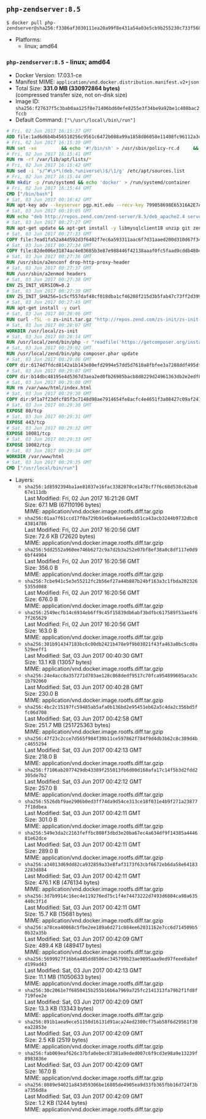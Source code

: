 ## `php-zendserver:8.5`

```console
$ docker pull php-zendserver@sha256:f3386af3030111ea20a99f8e431a54a03e5cb9b255230c733f56871894806ac0
```

-	Platforms:
	-	linux; amd64

### `php-zendserver:8.5` - linux; amd64

-	Docker Version: 17.03.1-ce
-	Manifest MIME: `application/vnd.docker.distribution.manifest.v2+json`
-	Total Size: **331.0 MB (330972864 bytes)**  
	(compressed transfer size, not on-disk size)
-	Image ID: `sha256:f27637f5c3bab0aa125f8e71406bd60efe8255e3f34be9a92be1c408bac2fccb`
-	Default Command: `["\/usr\/local\/bin\/run"]`

```dockerfile
# Fri, 02 Jun 2017 16:15:37 GMT
ADD file:1ad6d6b4b456510256c9561c6472b088a99a1858d86058e11408fc96112a3cee in / 
# Fri, 02 Jun 2017 16:15:39 GMT
RUN set -xe 		&& echo '#!/bin/sh' > /usr/sbin/policy-rc.d 	&& echo 'exit 101' >> /usr/sbin/policy-rc.d 	&& chmod +x /usr/sbin/policy-rc.d 		&& dpkg-divert --local --rename --add /sbin/initctl 	&& cp -a /usr/sbin/policy-rc.d /sbin/initctl 	&& sed -i 's/^exit.*/exit 0/' /sbin/initctl 		&& echo 'force-unsafe-io' > /etc/dpkg/dpkg.cfg.d/docker-apt-speedup 		&& echo 'DPkg::Post-Invoke { "rm -f /var/cache/apt/archives/*.deb /var/cache/apt/archives/partial/*.deb /var/cache/apt/*.bin || true"; };' > /etc/apt/apt.conf.d/docker-clean 	&& echo 'APT::Update::Post-Invoke { "rm -f /var/cache/apt/archives/*.deb /var/cache/apt/archives/partial/*.deb /var/cache/apt/*.bin || true"; };' >> /etc/apt/apt.conf.d/docker-clean 	&& echo 'Dir::Cache::pkgcache ""; Dir::Cache::srcpkgcache "";' >> /etc/apt/apt.conf.d/docker-clean 		&& echo 'Acquire::Languages "none";' > /etc/apt/apt.conf.d/docker-no-languages 		&& echo 'Acquire::GzipIndexes "true"; Acquire::CompressionTypes::Order:: "gz";' > /etc/apt/apt.conf.d/docker-gzip-indexes 		&& echo 'Apt::AutoRemove::SuggestsImportant "false";' > /etc/apt/apt.conf.d/docker-autoremove-suggests
# Fri, 02 Jun 2017 16:15:41 GMT
RUN rm -rf /var/lib/apt/lists/*
# Fri, 02 Jun 2017 16:15:42 GMT
RUN sed -i 's/^#\s*\(deb.*universe\)$/\1/g' /etc/apt/sources.list
# Fri, 02 Jun 2017 16:15:44 GMT
RUN mkdir -p /run/systemd && echo 'docker' > /run/systemd/container
# Fri, 02 Jun 2017 16:15:44 GMT
CMD ["/bin/bash"]
# Sat, 03 Jun 2017 00:18:42 GMT
RUN apt-key adv --keyserver pgp.mit.edu --recv-key 799058698E65316A2E7A4FF42EAE1437F7D2C623
# Sat, 03 Jun 2017 00:19:05 GMT
RUN echo "deb http://repos.zend.com/zend-server/8.5/deb_apache2.4 server non-free" >> /etc/apt/sources.list.d/zend-server.list
# Sat, 03 Jun 2017 00:27:27 GMT
RUN apt-get update && apt-get install -y libmysqlclient18 unzip git zend-server-php-5.6 && /usr/local/zend/bin/zendctl.sh stop
# Sat, 03 Jun 2017 00:27:33 GMT
COPY file:7ead1fa52a84d592d3f6402f7ec6a593311aac6f7d31aaed200d310d67f34d54 in /etc/ 
# Sat, 03 Jun 2017 00:27:34 GMT
COPY file:82de006e31874ac4e03685b3e87e988446f42138aaaf0fc5faad9cddb48040ba in /etc/apache2/conf-available 
# Sat, 03 Jun 2017 00:27:36 GMT
RUN /usr/sbin/a2enconf drop-http-proxy-header
# Sat, 03 Jun 2017 00:27:37 GMT
RUN /usr/sbin/a2enmod headers
# Sat, 03 Jun 2017 00:27:38 GMT
ENV ZS_INIT_VERSION=0.2
# Sat, 03 Jun 2017 00:27:39 GMT
ENV ZS_INIT_SHA256=1c5cf557daf48cf018dba1cf46208f215d3b5fab47c73ff2d39988581ebd6932
# Sat, 03 Jun 2017 00:27:45 GMT
RUN apt-get install -y curl
# Sat, 03 Jun 2017 00:28:06 GMT
RUN curl -fSL -o zs-init.tar.gz "http://repos.zend.com/zs-init/zs-init-docker-${ZS_INIT_VERSION}.tar.gz"     && echo "${ZS_INIT_SHA256} *zs-init.tar.gz" | sha256sum -c -     && mkdir /usr/local/zs-init     && tar xzf zs-init.tar.gz --strip-components=1 -C /usr/local/zs-init     && rm zs-init.tar.gz
# Sat, 03 Jun 2017 00:28:07 GMT
WORKDIR /usr/local/zs-init
# Sat, 03 Jun 2017 00:28:14 GMT
RUN /usr/local/zend/bin/php -r "readfile('https://getcomposer.org/installer');" | /usr/local/zend/bin/php
# Sat, 03 Jun 2017 00:29:02 GMT
RUN /usr/local/zend/bin/php composer.phar update
# Sat, 03 Jun 2017 00:29:06 GMT
COPY dir:6174d7fdcd8142a1b143e80efd2994e57dd5d7610a8fbfee3a7288ddf495dfdf in /usr/local/bin 
# Sat, 03 Jun 2017 00:29:07 GMT
COPY dir:b14dbc48195e4d5367d3aea2ed0fb26985bacb8d8229d24961363db2e2edf8f0 in /usr/local/zend/var/plugins/ 
# Sat, 03 Jun 2017 00:29:08 GMT
RUN rm /var/www/html/index.html
# Sat, 03 Jun 2017 00:29:30 GMT
COPY dir:9f1a7f23dfcf85f3c7148d98ae7914654fe8acfc4e4651f3a08427c09af24198 in /var/www/html 
# Sat, 03 Jun 2017 00:29:30 GMT
EXPOSE 80/tcp
# Sat, 03 Jun 2017 00:29:31 GMT
EXPOSE 443/tcp
# Sat, 03 Jun 2017 00:29:32 GMT
EXPOSE 10081/tcp
# Sat, 03 Jun 2017 00:29:33 GMT
EXPOSE 10082/tcp
# Sat, 03 Jun 2017 00:29:34 GMT
WORKDIR /var/www/html
# Sat, 03 Jun 2017 00:29:35 GMT
CMD ["/usr/local/bin/run"]
```

-	Layers:
	-	`sha256:1d8592394ba1ae81037e16fac3382070ce1478cf7f6c68d538c62ba067e111db`  
		Last Modified: Fri, 02 Jun 2017 16:21:26 GMT  
		Size: 67.1 MB (67110196 bytes)  
		MIME: application/vnd.docker.image.rootfs.diff.tar.gzip
	-	`sha256:01aa7f61ccd17f0a729b91e6ba4ae6aedb51ca43acb3244b9732dbc043814786`  
		Last Modified: Fri, 02 Jun 2017 16:20:56 GMT  
		Size: 72.6 KB (72620 bytes)  
		MIME: application/vnd.docker.image.rootfs.diff.tar.gzip
	-	`sha256:5dd2552a960ee746b6272c9a7d2b3a252e07bf8ef38a0c8df117e0d96bf44904`  
		Last Modified: Fri, 02 Jun 2017 16:20:56 GMT  
		Size: 356.0 B  
		MIME: application/vnd.docker.image.rootfs.diff.tar.gzip
	-	`sha256:7cbe941c5e3e55212fc2b56ef27a44b887b24bf163a3c1fbda2023265355d088`  
		Last Modified: Fri, 02 Jun 2017 16:20:56 GMT  
		Size: 676.0 B  
		MIME: application/vnd.docker.image.rootfs.diff.tar.gzip
	-	`sha256:2549ecfb14c6934eb6ff9c45f15839db6abf3bdfbc617589f53ae4f67f265629`  
		Last Modified: Fri, 02 Jun 2017 16:20:56 GMT  
		Size: 163.0 B  
		MIME: application/vnd.docker.image.rootfs.diff.tar.gzip
	-	`sha256:301b914347183bc6c00db2421b478e9f9b03021f43fa463a0bc5cd0a529eeff1`  
		Last Modified: Sat, 03 Jun 2017 00:40:30 GMT  
		Size: 13.1 KB (13057 bytes)  
		MIME: application/vnd.docker.image.rootfs.diff.tar.gzip
	-	`sha256:24e4acc8a357271d703ae128c868dedf9517c70fca954899605aca3c1b792060`  
		Last Modified: Sat, 03 Jun 2017 00:40:28 GMT  
		Size: 230.0 B  
		MIME: application/vnd.docker.image.rootfs.diff.tar.gzip
	-	`sha256:4bc2c15197fc59485ab5afa0b136bd2e95451eb62a5c4da2c356bd5ffc06d708`  
		Last Modified: Sat, 03 Jun 2017 00:42:58 GMT  
		Size: 251.7 MB (251725363 bytes)  
		MIME: application/vnd.docker.image.rootfs.diff.tar.gzip
	-	`sha256:47f23c2cce7d565f984f39b11ce597862f784f9d4db3b62c8c389d4bc4655294`  
		Last Modified: Sat, 03 Jun 2017 00:42:13 GMT  
		Size: 218.0 B  
		MIME: application/vnd.docker.image.rootfs.diff.tar.gzip
	-	`sha256:f7106ab2077429db43389f255013fb6d00d168afa17c14f5b3d2fdd2305de7b2`  
		Last Modified: Sat, 03 Jun 2017 00:42:12 GMT  
		Size: 257.0 B  
		MIME: application/vnd.docker.image.rootfs.diff.tar.gzip
	-	`sha256:5526dbf9ae2906b0ed3ff74da9d54ce313ce18f031e4b9f271a238777f18dbea`  
		Last Modified: Sat, 03 Jun 2017 00:42:11 GMT  
		Size: 301.0 B  
		MIME: application/vnd.docker.image.rootfs.diff.tar.gzip
	-	`sha256:549e3da2c2163feffbc808f3dbd3e20ba67ec4a634df9f14385a444681e62dce`  
		Last Modified: Sat, 03 Jun 2017 00:42:11 GMT  
		Size: 289.0 B  
		MIME: application/vnd.docker.image.rootfs.diff.tar.gzip
	-	`sha256:a34013d69dd82ca932859a33e8faf3173f63cbf6672eb6da58e641832283d884`  
		Last Modified: Sat, 03 Jun 2017 00:42:11 GMT  
		Size: 476.1 KB (476134 bytes)  
		MIME: application/vnd.docker.image.rootfs.diff.tar.gzip
	-	`sha256:3d7b9914c16ec4e119276ed75c1f4e74473222d7493d6804ca98a635440c3f1d`  
		Last Modified: Sat, 03 Jun 2017 00:42:11 GMT  
		Size: 15.7 KB (15681 bytes)  
		MIME: application/vnd.docker.image.rootfs.diff.tar.gzip
	-	`sha256:a78cea40068c5fbe2ee189a6d271c084ee62031162e7cc6d714509b50b32a35b`  
		Last Modified: Sat, 03 Jun 2017 00:42:09 GMT  
		Size: 489.4 KB (489417 bytes)  
		MIME: application/vnd.docker.image.rootfs.diff.tar.gzip
	-	`sha256:5699927f16b6a485dd8506ec345799b23ae9095aaa9ed97feee8a8efd199ad43`  
		Last Modified: Sat, 03 Jun 2017 00:42:13 GMT  
		Size: 11.1 MB (11050633 bytes)  
		MIME: application/vnd.docker.image.rootfs.diff.tar.gzip
	-	`sha256:30c2061e7f6850415b255b16b6a7969a725fc2141313fa79b2f1fd8f719fee2e`  
		Last Modified: Sat, 03 Jun 2017 00:42:09 GMT  
		Size: 13.3 KB (13343 bytes)  
		MIME: application/vnd.docker.image.rootfs.diff.tar.gzip
	-	`sha256:891b1aea9ece51150d16131d91aca24ed2300cf75ab58f6d29561f30ea22853e`  
		Last Modified: Sat, 03 Jun 2017 00:42:09 GMT  
		Size: 2.5 KB (2519 bytes)  
		MIME: application/vnd.docker.image.rootfs.diff.tar.gzip
	-	`sha256:fab069eaf626c37bfa0ebec87381a9eded007c6f9cd3e98a9e13239f8983836e`  
		Last Modified: Sat, 03 Jun 2017 00:42:09 GMT  
		Size: 167.0 B  
		MIME: application/vnd.docker.image.rootfs.diff.tar.gzip
	-	`sha256:8089e94021a843d59306be16805de4905ea9d33fb365fbb16d724f3ba7356d8a`  
		Last Modified: Sat, 03 Jun 2017 00:42:09 GMT  
		Size: 1.2 KB (1244 bytes)  
		MIME: application/vnd.docker.image.rootfs.diff.tar.gzip
